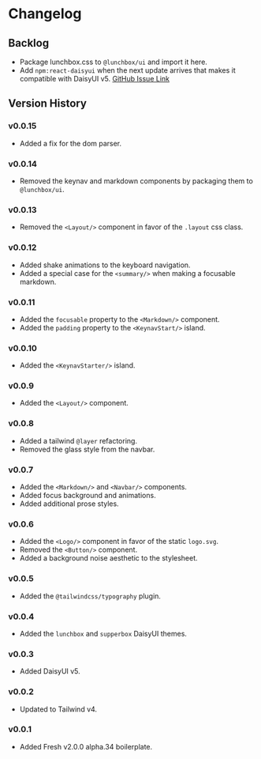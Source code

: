 # Changelog

## Backlog

- Package lunchbox.css to `@lunchbox/ui` and import it here.
- Add `npm:react-daisyui` when the next update arrives that makes it compatible
  with DaisyUI v5.
  [GitHub Issue Link](https://github.com/daisyui/react-daisyui/issues/470)

## Version History

### v0.0.15

- Added a fix for the dom parser.

### v0.0.14

- Removed the keynav and markdown components by packaging them to
  `@lunchbox/ui`.

### v0.0.13

- Removed the `<Layout/>` component in favor of the `.layout` css class.

### v0.0.12

- Added shake animations to the keyboard navigation.
- Added a special case for the `<summary/>` when making a focusable markdown.

### v0.0.11

- Added the `focusable` property to the `<Markdown/>` component.
- Added the `padding` property to the `<KeynavStart/>` island.

### v0.0.10

- Added the `<KeynavStarter/>` island.

### v0.0.9

- Added the `<Layout/>` component.

### v0.0.8

- Added a tailwind `@layer` refactoring.
- Removed the glass style from the navbar.

### v0.0.7

- Added the `<Markdown/>` and `<Navbar/>` components.
- Added focus background and animations.
- Added additional prose styles.

### v0.0.6

- Added the `<Logo/>` component in favor of the static `logo.svg`.
- Removed the `<Button/>` component.
- Added a background noise aesthetic to the stylesheet.

### v0.0.5

- Added the `@tailwindcss/typography` plugin.

### v0.0.4

- Added the `lunchbox` and `supperbox` DaisyUI themes.

### v0.0.3

- Added DaisyUI v5.

### v0.0.2

- Updated to Tailwind v4.

### v0.0.1

- Added Fresh v2.0.0 alpha.34 boilerplate.
